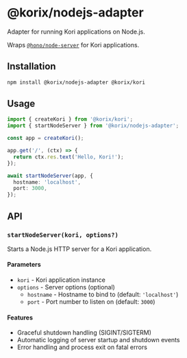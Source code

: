 # @korix/nodejs-adapter

Adapter for running Kori applications on Node.js.

Wraps [`@hono/node-server`](https://github.com/honojs/node-server) for Kori applications.

## Installation

```bash
npm install @korix/nodejs-adapter @korix/kori
```

## Usage

```typescript
import { createKori } from '@korix/kori';
import { startNodeServer } from '@korix/nodejs-adapter';

const app = createKori();

app.get('/', (ctx) => {
  return ctx.res.text('Hello, Kori!');
});

await startNodeServer(app, {
  hostname: 'localhost',
  port: 3000,
});
```

## API

### `startNodeServer(kori, options?)`

Starts a Node.js HTTP server for a Kori application.

#### Parameters

- `kori` - Kori application instance
- `options` - Server options (optional)
  - `hostname` - Hostname to bind to (default: `'localhost'`)
  - `port` - Port number to listen on (default: `3000`)

#### Features

- Graceful shutdown handling (SIGINT/SIGTERM)
- Automatic logging of server startup and shutdown events
- Error handling and process exit on fatal errors
